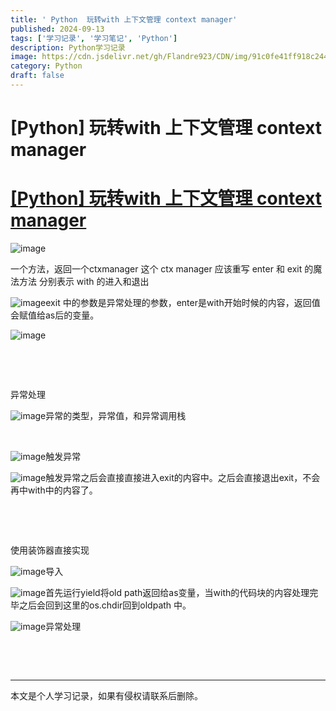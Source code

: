 ```yaml
---
title: ' Python  玩转with 上下文管理 context manager'
published: 2024-09-13
tags: ['学习记录', '学习笔记', 'Python']
description: Python学习记录
image: https://cdn.jsdelivr.net/gh/Flandre923/CDN/img/91c0fe41ff918c2446dd655b6c508219f1fbf9ab54791bebc071f75a87343110.jpg
category: Python
draft: false
---
```



# [Python] 玩转with 上下文管理 context manager

# [[Python] 玩转with 上下文管理 context manager](https://www.bilibili.com/video/BV1aPYhe7EkN/?spm_id_from=333.788&vd_source=f5ab73e8b88cb4cb94d904126cdfeb27)

​![image](https://cdn.jsdelivr.net/gh/Flandre923/CDN/img/73f932933f08167de811c3e598b42d604d72205fa2c29361eae7d165605d4b4e.png)​

一个方法，返回一个ctxmanager 这个 ctx manager 应该重写 enter 和 exit 的魔法方法 分别表示 with 的进入和退出

​![image](https://cdn.jsdelivr.net/gh/Flandre923/CDN/img/89fe0cd30334c892c40147bf36c4960f1b90a3c3010c912c5b6e4c4e3c70d02f.png)exit 中的参数是异常处理的参数，enter是with开始时候的内容，返回值会赋值给as后的变量。

​![image](https://cdn.jsdelivr.net/gh/Flandre923/CDN/img/0e4100df27af6bc65d0fde4860e67b4602c8e8d571611b68375809ce0da77cb0.png)​

‍

‍

异常处理

​![image](https://cdn.jsdelivr.net/gh/Flandre923/CDN/img/8a7aeca5c31047eb49dc40ef1aba2bda29f27e1b0526fe00f22f0a32059fd93e.png)异常的类型，异常值，和异常调用栈

‍

​![image](https://cdn.jsdelivr.net/gh/Flandre923/CDN/img/912b31dd59ff6e10e22a5dc366597a94e8f3368ea1d2bd9ca2c122bbfc2110a1.png)触发异常

​![image](https://cdn.jsdelivr.net/gh/Flandre923/CDN/img/6ee269314a4e4fe65491cba020927ceb26429dd34001ba18d9f3fd02297c8dae.png)触发异常之后会直接直接进入exit的内容中。之后会直接退出exit，不会再中with中的内容了。

‍

‍

使用装饰器直接实现

​![image](https://cdn.jsdelivr.net/gh/Flandre923/CDN/img/1e6872c253dd17801b8a4edb411bc7955a48740809ea96596dfaa03b20adcb2c.png)导入

​![image](https://cdn.jsdelivr.net/gh/Flandre923/CDN/img/9ff66dde50bdcfcf832b0c54c5765f8c19e9d70cb76dbf0807c0768069795112.png)首先运行yield将old path返回给as变量，当with的代码块的内容处理完毕之后会回到这里的os.chdir回到oldpath 中。

​![image](https://cdn.jsdelivr.net/gh/Flandre923/CDN/img/efe5cb8702570814975d153b6b441a406d9e445c6a849ad7640b099640f230e9.png)异常处理

‍

‍

---
本文是个人学习记录，如果有侵权请联系后删除。
